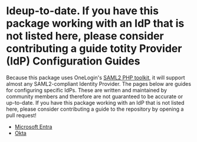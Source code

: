 # Ideup-to-date. If you have this package working with an IdP that is not listed here, please consider contributing a guide totity Provider (IdP) Configuration Guides

Because this package uses OneLogin's [SAML2 PHP toolkit](https://github.com/SAML-Toolkits/php-saml), it will
support almost any SAML2-compliant Identity Provider. The pages below are guides for configuring specific
IdPs. These are written and maintained by community members and therefore are not guaranteed to be accurate or
up-to-date. If you have this package working with an IdP that is not listed here, please consider contributing a guide to 
the repository by opening a pull request!

- [Microsoft Entra](idp/MSENTRA.md)
- [Okta](idp/OKTA.md)
